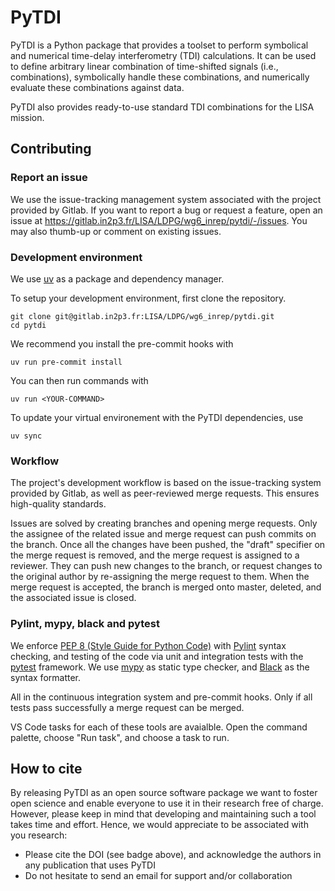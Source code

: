 # PyTDI

PyTDI is a Python package that provides a toolset to perform symbolical and
numerical time-delay interferometry (TDI) calculations. It can be used to define
arbitrary linear combination of time-shifted signals (i.e., combinations),
symbolically handle these combinations, and numerically evaluate these
combinations against data.

PyTDI also provides ready-to-use standard TDI combinations for the LISA mission.

## Contributing

### Report an issue

We use the issue-tracking management system associated with the project provided
by Gitlab. If you want to report a bug or request a feature, open an issue at
<https://gitlab.in2p3.fr/LISA/LDPG/wg6_inrep/pytdi/-/issues>. You may also
thumb-up or comment on existing issues.

### Development environment

We use [uv](https://docs.astral.sh/uv) as a package and dependency manager.

To setup your development environment, first clone the repository.

```shell
git clone git@gitlab.in2p3.fr:LISA/LDPG/wg6_inrep/pytdi.git
cd pytdi
```

We recommend you install the pre-commit hooks with

```shell
uv run pre-commit install
```

You can then run commands with

```shell
uv run <YOUR-COMMAND>
```

To update your virtual environement with the PyTDI dependencies, use

```shell
uv sync
```

### Workflow

The project's development workflow is based on the issue-tracking system
provided by Gitlab, as well as peer-reviewed merge requests. This ensures
high-quality standards.

Issues are solved by creating branches and opening merge requests. Only the
assignee of the related issue and merge request can push commits on the branch.
Once all the changes have been pushed, the "draft" specifier on the merge
request is removed, and the merge request is assigned to a reviewer. They can
push new changes to the branch, or request changes to the original author by
re-assigning the merge request to them. When the merge request is accepted, the
branch is merged onto master, deleted, and the associated issue is closed.

### Pylint, mypy, black and pytest

We enforce [PEP 8 (Style Guide for Python
Code)](https://www.python.org/dev/peps/pep-0008/) with
[Pylint](http://pylint.pycqa.org/) syntax checking, and testing of the code via
unit and integration tests with the [pytest](https://docs.pytest.org/)
framework. We use [mypy](https://mypy.readthedocs.io) as static type checker,
and [Black](https://black.readthedocs.io) as the syntax formatter.

All in the continuous integration system and pre-commit hooks. Only if all tests
pass successfully a merge request can be merged.

VS Code tasks for each of these tools are avaialble. Open the command palette,
choose "Run task", and choose a task to run.

## How to cite

By releasing PyTDI as an open source software package we want to foster open
science and enable everyone to use it in their research free of charge. However,
please keep in mind that developing and maintaining such a tool takes time and
effort. Hence, we would appreciate to be associated with you research:

* Please cite the DOI (see badge above), and acknowledge the authors in any
  publication that uses PyTDI
* Do not hesitate to send an email for support and/or collaboration
